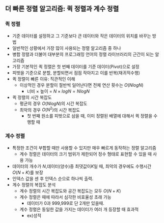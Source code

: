 ## 더 빠른 정렬 알고리즘: 퀵 정렬과 계수 정렬
### 퀵 정렬
- 기준 데이터를 설정하고 그 기준보다 큰 데이터와 작은 데이터의 위치를 바꾸는 방법
- 일반적인 상황에서 가장 많이 사용되는 정렬 알고리즘 중 하나
- 병합 정렬과 더불어 대부분의 프로그래밍 언어의 정렬 라이브러리의 근간이 되는 알고리즘
- 가장 기본적인 퀵 정렬은 첫 번째 데이터를 기준 데이터(Pivot)으로 설정
- 피벗을 기준으로 분할, 분할되면서 점점 작아지고 이를 반복(재귀적수행)
- 퀵 정렬이 빠른 이유: 직관적인 이해
  - 이상적인 경우 분할이 절반씩 일어난다면 전체 연산 횟수는 $O(NlogN)$
    - 너비 $\times$ 높이 = $N\times logN=NlogN$
- 퀵 정렬의 시간 복잡도
  - 평균의 경우 $O(NlogN)$의 시간 복잡도
  - 최악의 경우 $O(N^2)$의 시간 복잡도
    - 첫 번째 원소를 피벗으로 삼을 때, 이미 정렬된 배열에 대해서 퀵 정렬을 수행할 때
### 계수 정렬
- 특정한 조건이 부합할 때만 사용할 수 있지만 매우 빠르게 동작하는 정렬 알고리즘
  - 계수 정렬은 데이터의 크기 범위가 제한되어 정수 형태로 표현할 수 있을 때 사용 가능
- 데이터의 개수가 $N$,데이터(양수)중 최댓값이$K$일 때, 최악의 경우에도 수행시간 $O(N+K)$를 보장
- 인덱스 값을 센 후 인덱스 순으로 하나씩 출력.
- 계수 정렬의 복잡도 분석
  - 계수 정렬의 시간 복잡도와 공간 복잡도는 모두 $O(N+K)$
  - 계수 정렬은 때에 따라서 심각한 비효율성 초래 가능
    - 데이터가 0과 999,999로 단 2개만 있을때.
  - 계수 정렬은 동일한 값을 가지는 데이터가 여러 개 등장할 때 효과적
    - ex)성적
